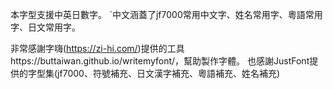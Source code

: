 
本字型支援中英日數字。
ˋ中文涵蓋了jf7000常用中文字、姓名常用字、粵語常用字、日文常用字。

非常感謝字嗨(https://zi-hi.com/)提供的工具https://buttaiwan.github.io/writemyfont/，幫助製作字體。
也感謝JustFont提供的字型集(jf7000、符號補充、日文漢字補充、粵語補充、姓名補充)
